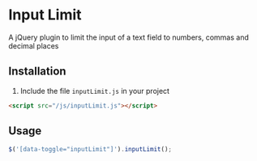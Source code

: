 # Input Limit
A jQuery plugin to limit the input of a text field to numbers, commas and decimal places

## Installation

1. Include the file `inputLimit.js` in your project

```html
<script src="/js/inputLimit.js"></script>
```

## Usage

```js
$('[data-toggle="inputLimit"]').inputLimit();
```

